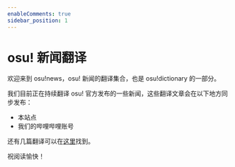 ```yaml
---
enableComments: true
sidebar_position: 1
---
```


# osu! 新闻翻译

欢迎来到 osu!news，osu! 新闻的翻译集合，也是 osu!dictionary 的一部分。

我们目前正在持续翻译 osu! 官方发布的一些新闻，这些翻译文章会在以下地方同步发布：

- 本站点
- 我们的哔哩哔哩账号

还有几篇翻译可以在[这里](https://ohdmire.github.io/osu)找到。

祝阅读愉快！

<!-- truncate -->
